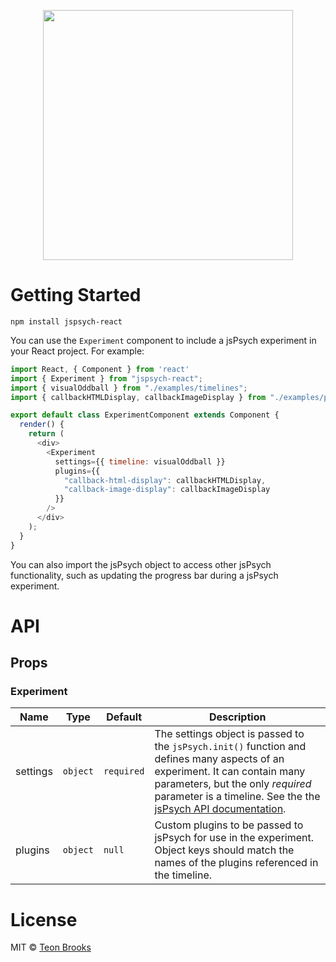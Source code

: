 <!-- Logo -->
<p align="center">
    <img width="400" src="https://raw.githubusercontent.com/makebrainwaves/jspsych-react/master/jspsych-react-logo.jpg">
</p>

# Getting Started

`npm install jspsych-react`

You can use the `Experiment` component to include a jsPsych experiment in your React project. For example:

```javascript
import React, { Component } from 'react'
import { Experiment } from "jspsych-react";
import { visualOddball } from "./examples/timelines";
import { callbackHTMLDisplay, callbackImageDisplay } from "./examples/plugins";

export default class ExperimentComponent extends Component {
  render() {
    return (
      <div>
        <Experiment
          settings={{ timeline: visualOddball }}
          plugins={{
            "callback-html-display": callbackHTMLDisplay,
            "callback-image-display": callbackImageDisplay
          }}
        />
      </div>
    );
  }
}
```

You can also import the jsPsych object to access other jsPsych functionality, such as updating the progress bar during a jsPsych experiment.

# API

## Props

### Experiment

| Name     | Type     | Default    | Description                                                                                                                                                                                                                                                                                         |
| -------- | -------- | ---------- | --------------------------------------------------------------------------------------------------------------------------------------------------------------------------------------------------------------------------------------------------------------------------------------------------- |
| settings | `object` | `required` | The settings object is passed to the `jsPsych.init()` function and defines many aspects of an experiment. It can contain many parameters, but the only _required_ parameter is a timeline. See the the [jsPsych API documentation](https://www.jspsych.org/core_library/jspsych-core/#jspsychinit). |
| plugins  | `object` | `null`     | Custom plugins to be passed to jsPsych for use in the experiment. Object keys should match the names of the plugins referenced in the timeline.

# License
MIT © [Teon Brooks](http://teonbrooks.github.io/)